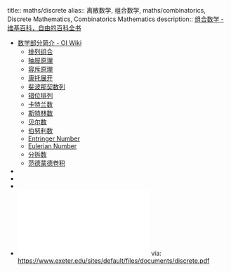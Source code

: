 title:: maths/discrete
alias:: 离散数学, 组合数学, maths/combinatorics, Discrete Mathematics, Combinatorics Mathematics
description:: [组合数学 - 维基百科，自由的百科全书](https://zh.wikipedia.org/zh-cn/%E7%BB%84%E5%90%88%E6%95%B0%E5%AD%A6)

- [数学部分简介 - OI Wiki](https://oi-wiki.org/math/)
  - [排列组合](https://oi-wiki.org/math/combinatorics/combination/)
  - [抽屉原理](https://oi-wiki.org/math/combinatorics/drawer-principle/)
  - [容斥原理](https://oi-wiki.org/math/combinatorics/inclusion-exclusion-principle/)
  - [康托展开](https://oi-wiki.org/math/combinatorics/cantor/)
  - [斐波那契数列](https://oi-wiki.org/math/combinatorics/fibonacci/)
  - [错位排列](https://oi-wiki.org/math/combinatorics/derangement/)
  - [卡特兰数](https://oi-wiki.org/math/combinatorics/catalan/)
  - [斯特林数](https://oi-wiki.org/math/combinatorics/stirling/)
  - [贝尔数](https://oi-wiki.org/math/combinatorics/bell/)
  - [伯努利数](https://oi-wiki.org/math/combinatorics/bernoulli/)
  - [Entringer Number](https://oi-wiki.org/math/combinatorics/entringer/)
  - [Eulerian Number](https://oi-wiki.org/math/combinatorics/eulerian/)
  - [分拆数](https://oi-wiki.org/math/combinatorics/partition/)
  - [范德蒙德卷积](https://oi-wiki.org/math/combinatorics/vandermonde-convolution/)
-
-
-
- ![discrete.pdf](../assets/discrete_1650281003717_0.pdf)
  via: https://www.exeter.edu/sites/default/files/documents/discrete.pdf